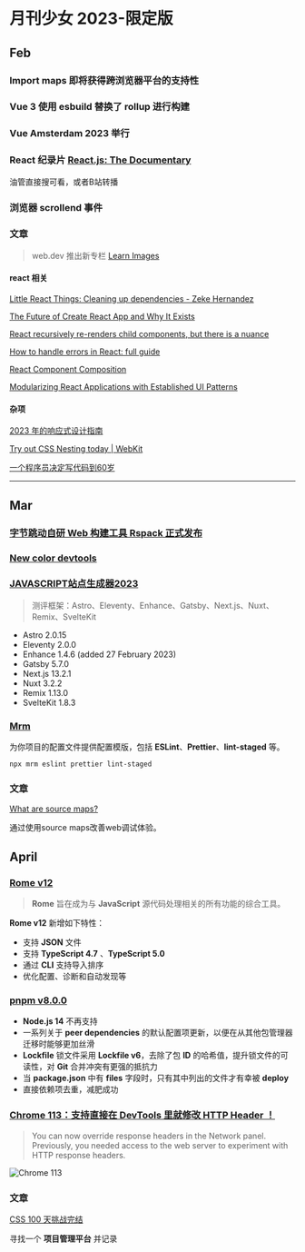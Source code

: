
# 月刊少女 2023-限定版

## Feb

### **Import maps** 即将获得跨浏览器平台的支持性

### **Vue 3** 使用 **esbuild** 替换了 **rollup** 进行构建

### **Vue Amsterdam 2023** 举行

### **React** 纪录片 [**React.js: The Documentary**](https://www.youtube.com/watch?v=8pDqJVdNa44&t=0s)

油管直接搜可看，或者B站转播

### 浏览器 **scrollend 事件**

### 文章

> web.dev 推出新专栏 [Learn Images](https://web.dev/learn/images/)

#### react 相关

[Little React Things: Cleaning up dependencies - Zeke Hernandez](https://www.zekehernandez.com/posts/cleaning-up-dependencies)

[The Future of Create React App and Why It Exists](https://github.com/reactjs/reactjs.org/pull/5487#issuecomment-1409720741)  

[React recursively re-renders child components, but there is a nuance](https://alexsidorenko.com/blog/react-render-children-prop/)  

[How to handle errors in React: full guide](https://www.developerway.com/posts/how-to-handle-errors-in-react)  

[React Component Composition](https://punits.dev/jargon-free-intros/react-component-composition/)  

[Modularizing React Applications with Established UI Patterns](https://martinfowler.com/articles/modularizing-react-apps.html)  

#### 杂项

[2023 年的响应式设计指南](https://ishadeed.com/article/responsive-design/)  

[Try out CSS Nesting today | WebKit](https://webkit.org/blog/13813/try-css-nesting-today-in-safari-technology-preview/)  

[一个程序员决定写代码到60岁](https://mp.weixin.qq.com/s/-91Z76WGF6O0uxyyGEcHMg)  

---

## Mar

### [字节跳动自研 Web 构建工具 Rspack 正式发布](https://github.com/web-infra-dev/rspack)

### [New color devtools](https://developer.chrome.com/en/blog/new-in-chrome-111/#devtools-color)

### [JAVASCRIPT站点生成器2023](https://www.zachleat.com/web/site-generator-review/)

> 测评框架：Astro、Eleventy、Enhance、Gatsby、Next.js、Nuxt、Remix、SvelteKit

- Astro 2.0.15
- Eleventy 2.0.0
- Enhance 1.4.6 (added 27 February 2023)
- Gatsby 5.7.0
- Next.js 13.2.1
- Nuxt 3.2.2
- Remix 1.13.0
- SvelteKit 1.8.3

### [Mrm](https://github.com/sapegin/mrm)

为你项目的配置文件提供配置模版，包括 **ESLint**、**Prettier**、**lint-staged** 等。

```shell
npx mrm eslint prettier lint-staged
```

### 文章

[What are source maps?](https://web.dev/source-maps/)

通过使用source maps改善web调试体验。

## April

### [Rome v12](https://rome.tools/blog/2023/03/28/rome12/)

> **Rome** 旨在成为与 **JavaScript** 源代码处理相关的所有功能的综合工具。

**Rome v12** 新增如下特性：

- 支持 **JSON** 文件
- 支持 **TypeScript 4.7** 、**TypeScript 5.0**
- 通过 **CLI** 支持导入排序
- 优化配置、诊断和自动发现等

### [pnpm v8.0.0](https://github.com/pnpm/pnpm/releases/tag/v8.0.0)

- **Node.js 14** 不再支持
- 一系列关于  **peer dependencies** 的默认配置项更新，以便在从其他包管理器迁移时能够更加丝滑
- **Lockfile** 锁文件采用 **Lockfile v6**，去除了包 **ID** 的哈希值，提升锁文件的可读性，对 **Git** 合并冲突有更强的抵抗力
- 当 **package.json** 中有 **files** 字段时，只有其中列出的文件才有幸被 **deploy**
- 直接依赖项去重，减肥成功

### [Chrome 113：支持直接在 DevTools 里就修改 HTTP Header ！](https://developer.chrome.com/en/blog/new-in-devtools-113/)
>
> You can now override response headers in the Network panel. Previously, you needed access to the web server to experiment with HTTP response headers.

![Chrome 113](https://wd.imgix.net/image/NJdAV9UgKuN8AhoaPBquL7giZQo1/N0GUECvGcvFad0JFs72l.png?auto=format&w=845)

### 文章

[CSS 100 天挑战完结](https://www.matuzo.at/blog/2023/100daysof-day100/)


寻找一个 **项目管理平台** 并记录